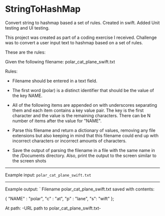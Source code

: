 # StringToHashMap
Convert string to hashmap based a set of rules. Created in swift. Added Unit testing and UI testing.

This project was created as part of a coding exercise I received. Challenge was to convert a user input text to hashmap based on a set of rules. 

These are the rules:

Given the following filename:  polar_cat_plane_swift.txt 

Rules: 

* Filename should be entered in a text field. 
	
* The first word (polar) is a distinct identifier that should be the value of the key NAME. 
	
* All of the following items are appended on with underscores separating them and each item contains a key value pair. The key is the first character and the value is the remaining characters. There can be N number of items after the value for "NAME". 
	
* Parse this filename and return a dictionary of values, removing any file extensions but also keeping in mind that this filename could end up with incorrect characters or incorrect amounts of characters. 
	
* Save the output of parsing the filename in a file with the same name in the /Documents directory.  Also, print the output to the screen similar to the screen shots 

*************************************************************

Example input: 
`
polar_cat_plane_swift.txt 
`
***********************************************************

Example output: 
`
Filename polar_cat_plane_swift.txt saved with contents: 

{ 
"NAME" : "polar", 
"c" : "at", 
"p" : "lane", 
"s": "wift" 
}; 

At path: -URL path to polar_cat_plane_swift.txt-
`
`
